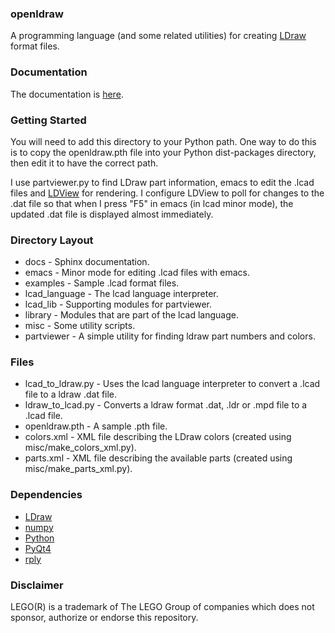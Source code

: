### openldraw ###
A programming language (and some related utilities) for creating [LDraw](http://www.ldraw.org) format files.

### Documentation ###
The documentation is [here](http://HazenBabcock.github.io/openldraw).

### Getting Started ###
You will need to add this directory to your Python path. One way to do this is to copy the openldraw.pth file into your Python dist-packages directory, then edit it to have the correct path.

I use partviewer.py to find LDraw part information, emacs to edit the .lcad files and [LDView](http://ldview.sourceforge.net/) for rendering. I configure LDView to poll for changes to the .dat file so that when I press "F5" in emacs (in lcad minor mode), the updated .dat file is displayed almost immediately.

### Directory Layout ###
* docs - Sphinx documentation.
* emacs - Minor mode for editing .lcad files with emacs.
* examples - Sample .lcad format files.
* lcad_language - The lcad language interpreter.
* lcad_lib - Supporting modules for partviewer.
* library - Modules that are part of the lcad language.
* misc - Some utility scripts.
* partviewer - A simple utility for finding ldraw part numbers and colors.

### Files ###
* lcad_to_ldraw.py - Uses the lcad language interpreter to convert a .lcad file to a ldraw .dat file.
* ldraw_to_lcad.py - Converts a ldraw format .dat, .ldr or .mpd file to a .lcad file.
* openldraw.pth - A sample .pth file.
* colors.xml - XML file describing the LDraw colors (created using misc/make_colors_xml.py).
* parts.xml - XML file describing the available parts (created using misc/make_parts_xml.py).

### Dependencies ###
* [LDraw](http://www.ldraw.org)
* [numpy](http://www.numpy.org)
* [Python](https://www.python.org/)
* [PyQt4](http://www.riverbankcomputing.com/software/pyqt/intro)
* [rply](https://github.com/alex/rply)

### Disclaimer ###
LEGO(R) is a trademark of The LEGO Group of companies which does not sponsor, authorize or endorse this repository.
